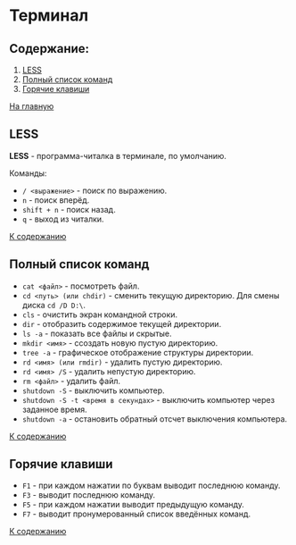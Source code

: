 # Терминал

## Содержание:

1. [LESS](#less)
2. [Полный список команд](#полный-список-команд)
3. [Горячие клавиши](#горячие-клавиши)

[На главную](https://github.com/Holiden/Library/blob/master/README.md)

## LESS

**LESS** - программа-читалка в терминале, по умолчанию.

Команды:
* `/ <выражение>` - поиск по выражению.
* `n` - поиск вперёд.
* `shift + n` - поиск назад.
* `q` - выход из читалки.

[К содержанию](#содержание)

## Полный список команд

* `cat <файл>` - посмотреть файл.
* `cd <путь> (или chdir)` - сменить текущую директорию. Для смены диска `cd /D D:\`.
* `cls` - очистить экран командной строки.
* `dir` - отобразить содержимое текущей директории.
* `ls -a` - показать все файлы и скрытые.
* `mkdir <имя>` - cсоздать новую пустую директорию. 
* `tree -a` - графическое отображение структуры директории.
* `rd <имя> (или rmdir)` - удалить пустую директорию.
* `rd <имя> /S` - удалить непустую директорию.
* `rm <файл>` - удалить файл.
* `shutdown -S` - выключить компьютер.
* `shutdown -S -t <время в секундах>` - выключить компьютер через заданное время.
* `shutdown -a` - остановить обратный отсчет выключения компьютера.

[К содержанию](#содержание)

## Горячие клавиши

* `F1` - при каждом нажатии по буквам выводит последнюю команду.
* `F3` - выводит последнюю команду.
* `F5` - при каждом нажатии выводит предыдущую команду.
* `F7` - выводит пронумерованный список введённых команд.

[К содержанию](#содержание)
